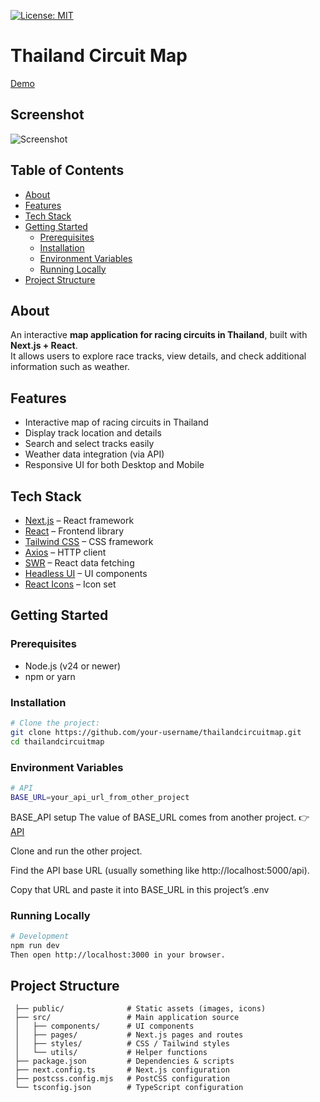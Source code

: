 [![License: MIT](https://img.shields.io/badge/License-MIT-blue)](https://opensource.org/licenses/MIT)

# Thailand Circuit Map

[Demo](https://thailand-circuit-gps.vercel.app)

## Screenshot
![Screenshot](./public/images/demo-screenshot.png)

## Table of Contents
- [About](#about)
- [Features](#features)
- [Tech Stack](#tech-stack)
- [Getting Started](#getting-started)
  - [Prerequisites](#prerequisites)
  - [Installation](#installation)
  - [Environment Variables](#environment-variables)
  - [Running Locally](#running-locally)
- [Project Structure](#project-structure)

## About
An interactive **map application for racing circuits in Thailand**, built with **Next.js + React**.  
It allows users to explore race tracks, view details, and check additional information such as weather.

## Features
- Interactive map of racing circuits in Thailand  
- Display track location and details  
- Search and select tracks easily  
- Weather data integration (via API)  
- Responsive UI for both Desktop and Mobile  


## Tech Stack
- [Next.js](https://nextjs.org/) – React framework  
- [React](https://react.dev/) – Frontend library  
- [Tailwind CSS](https://tailwindcss.com/) – CSS framework  
- [Axios](https://axios-http.com/) – HTTP client  
- [SWR](https://swr.vercel.app/) – React data fetching  
- [Headless UI](https://headlessui.dev/) – UI components  
- [React Icons](https://react-icons.github.io/react-icons/) – Icon set  

## Getting Started
### Prerequisites
- Node.js (v24 or newer)
- npm or yarn

### Installation

```bash
# Clone the project:
git clone https://github.com/your-username/thailandcircuitmap.git
cd thailandcircuitmap
```

### Environment Variables
```bash
# API
BASE_URL=your_api_url_from_other_project
```
BASE_API setup
The value of BASE_URL comes from another project. 👉 [API](https://github.com/sbjame/ThailandCircuitGpsApi/tree/main)

Clone and run the other project.

Find the API base URL (usually something like http://localhost:5000/api).

Copy that URL and paste it into BASE_URL in this project’s .env

### Running Locally
```bash
# Development
npm run dev
Then open http://localhost:3000 in your browser.
```

## Project Structure
```text
 ├── public/              # Static assets (images, icons)
 ├── src/                 # Main application source
 │   ├── components/      # UI components
 │   ├── pages/           # Next.js pages and routes
 │   ├── styles/          # CSS / Tailwind styles
 │   └── utils/           # Helper functions
 ├── package.json         # Dependencies & scripts
 ├── next.config.ts       # Next.js configuration
 ├── postcss.config.mjs   # PostCSS configuration
 └── tsconfig.json        # TypeScript configuration
```
